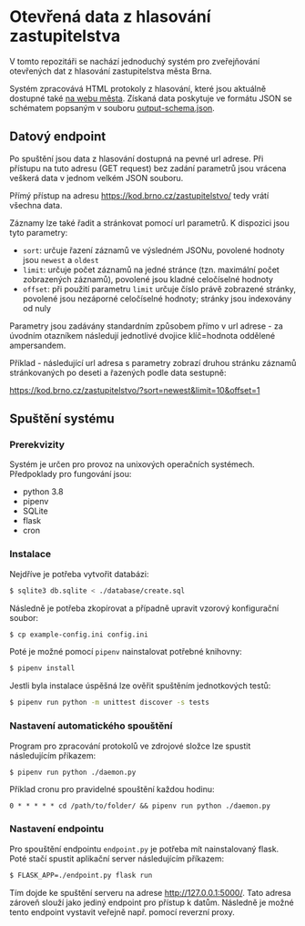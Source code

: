 # Otevřená data z hlasování zastupitelstva

V tomto repozitáři se nachází jednoduchý systém pro zveřejňování
otevřených dat z hlasování zastupitelstva města Brna.

Systém zpracovává HTML protokoly z hlasování, které jsou aktuálně dostupné
také [na webu města](https://www.brno.cz/sprava-mesta/dokumenty-mesta/zapisy-ze-zastupitelstva-mesta-brna/). 
Získaná data poskytuje ve formátu JSON se schématem popsaným v souboru [output-schema.json](./output-schema.json).

## Datový endpoint

Po spuštění jsou data z hlasování dostupná na pevné url adrese. Při přístupu na tuto adresu (GET request) bez zadání
parametrů jsou vrácena veškerá data v jednom velkém JSON souboru.

Přímý přístup na adresu https://kod.brno.cz/zastupitelstvo/ tedy vrátí všechna data.

Záznamy lze také řadit a stránkovat pomocí url parametrů. K dispozici jsou tyto parametry:

- `sort`: určuje řazení záznamů ve výsledném JSONu, povolené hodnoty jsou `newest` a `oldest`
- `limit`: určuje počet záznamů na jedné stránce (tzn. maximální počet zobrazených záznamů), povolené jsou kladné celočíselné hodnoty
- `offset`: při použití parametru `limit` určuje číslo právě zobrazené stránky, povolené jsou nezáporné celočíselné hodnoty; stránky jsou indexovány od nuly

Parametry jsou zadávány standardním způsobem přímo v url adrese - za úvodním otazníkem následují jednotlivé dvojice klíč=hodnota oddělené ampersandem.

Příklad - následující url adresa s parametry zobrazí druhou stránku záznamů stránkovaných po deseti a řazených podle data sestupně:

https://kod.brno.cz/zastupitelstvo/?sort=newest&limit=10&offset=1

## Spuštění systému

### Prerekvizity

Systém je určen pro provoz na unixových operačních systémech. Předpoklady pro fungování jsou:

- python 3.8
- pipenv
- SQLite
- flask
- cron

### Instalace

Nejdříve je potřeba vytvořit databázi:

```bash
$ sqlite3 db.sqlite < ./database/create.sql
```

Následně je potřeba zkopírovat a případně upravit vzorový konfigurační soubor:

```bash
$ cp example-config.ini config.ini
```

Poté je možné pomocí `pipenv` nainstalovat potřebné knihovny: 

```bash
$ pipenv install
```

Jestli byla instalace úspěšná lze ověřit spuštěním jednotkových testů:

```bash
$ pipenv run python -m unittest discover -s tests
```

### Nastavení automatického spouštění

Program pro zpracování protokolů ve zdrojové složce lze spustit následujícím příkazem:

```bash
$ pipenv run python ./daemon.py
```

Příklad cronu pro pravidelné spouštění každou hodinu:

```cron
0 * * * * * cd /path/to/folder/ && pipenv run python ./daemon.py
```

### Nastavení endpointu

Pro spouštění endpointu `endpoint.py` je potřeba mít nainstalovaný flask. Poté stačí 
spustit aplikační server následujícím příkazem:

```bash
$ FLASK_APP=./endpoint.py flask run
```

Tím dojde ke spuštění serveru na adrese http://127.0.0.1:5000/. Tato adresa zároveň slouží jako
jediný endpoint pro přístup k datům. Následně je možné tento endpoint vystavit veřejně např.
pomocí reverzní proxy.

